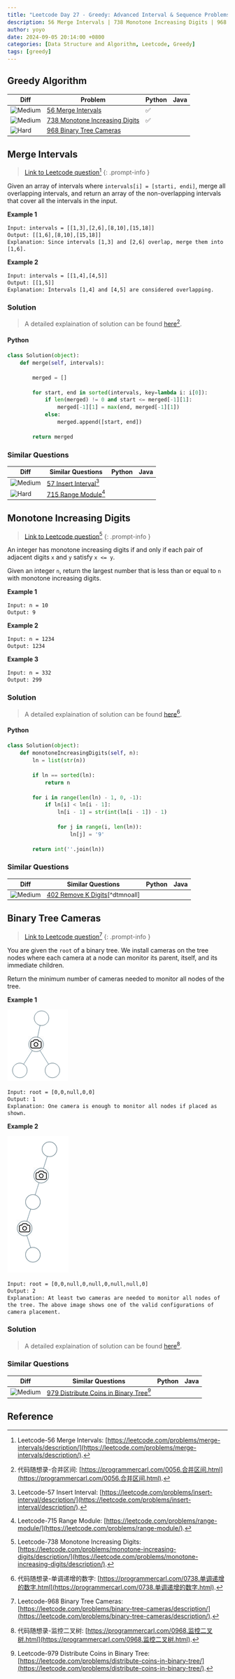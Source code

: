 ```yaml
---
title: "Leetcode Day 27 - Greedy: Advanced Interval & Sequence Problems"
description: 56 Merge Intervals | 738 Monotone Increasing Digits | 968 Binary Tree Cameras
author: yoyo
date: 2024-09-05 20:14:00 +0800
categories: [Data Structure and Algorithm, Leetcode, Greedy]
tags: [greedy]
---
```


## Greedy Algorithm

| Diff                                                                                                | Problem                                                                                 | Python | Java |
|-----------------------------------------------------------------------------------------------------|-----------------------------------------------------------------------------------------|--------|------|
| ![Medium](https://img.shields.io/badge/Medium-yellow)                                               | [56 Merge Intervals](#merge-intervals)                                                       |✅      |        |
| ![Medium](https://img.shields.io/badge/Medium-yellow)                                               | [738 Monotone Increasing Digits](#monotone-increasing-digits)                             |✅      |        |
| ![Hard](https://img.shields.io/badge/Hard-red)                                              | [968 Binary Tree Cameras](#binary-tree-cameras)                                                    |        |        |


## Merge Intervals

> [Link to Leetcode question](https://leetcode.com/problems/merge-intervals/description/)[^mi]
{: .prompt-info }

Given an array of intervals where `intervals[i] = [starti, endi]`, merge all overlapping intervals, and return an array of the non-overlapping intervals that cover all the intervals in the input.

**Example 1**

```
Input: intervals = [[1,3],[2,6],[8,10],[15,18]]
Output: [[1,6],[8,10],[15,18]]
Explanation: Since intervals [1,3] and [2,6] overlap, merge them into [1,6].
```

**Example 2**

```
Input: intervals = [[1,4],[4,5]]
Output: [[1,5]]
Explanation: Intervals [1,4] and [4,5] are considered overlapping.
```

### Solution

> A detailed explaination of solution can be found [here](https://programmercarl.com/0056.合并区间.html)[^miSolution].

#### Python

```python
class Solution(object):
    def merge(self, intervals):

        merged = []

        for start, end in sorted(intervals, key=lambda i: i[0]):
            if len(merged) != 0 and start <= merged[-1][1]:
                merged[-1][1] = max(end, merged[-1][1])
            else:
                merged.append([start, end])
        
        return merged
```



### Similar Questions

| Diff                                                                                                 | Similar Questions                                                                                       | Python | Java |
|------------------------------------------------------------------------------------------------------|---------------------------------------------------------------------------------------------------------|--------|------|
| ![Medium](https://img.shields.io/badge/Medium-yellow)                                                | [57 Insert Interval](https://leetcode.com/problems/insert-interval/description/)[^ii] |        |      |
| ![Hard](https://img.shields.io/badge/Hard-red)                                                       | [715 Range Module](https://leetcode.com/problems/range-module/)[^rm]          |        |      |


## Monotone Increasing Digits

> [Link to Leetcode question](https://leetcode.com/problems/monotone-increasing-digits/description/)[^mid]
{: .prompt-info }

An integer has monotone increasing digits if and only if each pair of adjacent digits `x` and `y` satisfy `x <= y`.

Given an integer `n`, return the largest number that is less than or equal to `n` with monotone increasing digits.

**Example 1**

```
Input: n = 10
Output: 9
```

**Example 2**

```
Input: n = 1234
Output: 1234
```

**Example 3**

```
Input: n = 332
Output: 299
```

### Solution

> A detailed explaination of solution can be found [here](https://programmercarl.com/0738.单调递增的数字.html)[^midSolution].

#### Python

```python
class Solution(object):
    def monotoneIncreasingDigits(self, n):
        ln = list(str(n))

        if ln == sorted(ln):
            return n
        
        for i in range(len(ln) - 1, 0, -1):
            if ln[i] < ln[i - 1]:
                ln[i - 1] = str(int(ln[i - 1]) - 1)

                for j in range(i, len(ln)):
                    ln[j] = '9'
        
        return int(''.join(ln))
```


### Similar Questions

| Diff                                                                                                 | Similar Questions                                                                                       | Python | Java |
|------------------------------------------------------------------------------------------------------|---------------------------------------------------------------------------------------------------------|--------|------|
| ![Medium](https://img.shields.io/badge/Medium-yellow)                                                | [402 Remove K Digits](https://leetcode.com/problems/remove-k-digits/)[^dtmnoall] |        |      |


## Binary Tree Cameras

> [Link to Leetcode question](https://leetcode.com/problems/binary-tree-cameras/description/)[^btc]
{: .prompt-info }

You are given the `root` of a binary tree. We install cameras on the tree nodes where each camera at a node can monitor its parent, itself, and its immediate children.

Return the minimum number of cameras needed to monitor all nodes of the tree. 

**Example 1**

![Desktop View](/assets/image/leetcode/leetcode-day-27/binary-tree-cameras-example-1.png)


```
Input: root = [0,0,null,0,0]
Output: 1
Explanation: One camera is enough to monitor all nodes if placed as shown.
```

**Example 2**

![Desktop View](/assets/image/leetcode/leetcode-day-27/binary-tree-cameras-example-2.png)

```
Input: root = [0,0,null,0,null,0,null,null,0]
Output: 2
Explanation: At least two cameras are needed to monitor all nodes of the tree. The above image shows one of the valid configurations of camera placement.
```

### Solution

> A detailed explaination of solution can be found [here](https://programmercarl.com/0968.监控二叉树.html)[^btcSolution].



### Similar Questions

| Diff                                                                                                 | Similar Questions                                                                                       | Python | Java |
|------------------------------------------------------------------------------------------------------|---------------------------------------------------------------------------------------------------------|--------|------|
| ![Medium](https://img.shields.io/badge/Medium-yellow)                                                | [979 Distribute Coins in Binary Tree](https://leetcode.com/problems/distribute-coins-in-binary-tree/)[^dcibt] |        |      |



## Reference
[^mi]:Leetcode-56 Merge Intervals: [https://leetcode.com/problems/merge-intervals/description/](https://leetcode.com/problems/merge-intervals/description/).
[^miSolution]:代码随想录-合并区间: [https://programmercarl.com/0056.合并区间.html](https://programmercarl.com/0056.合并区间.html).
[^ii]: Leetcode-57 Insert Interval: [https://leetcode.com/problems/insert-interval/description/](https://leetcode.com/problems/insert-interval/description/).
[^rm]: Leetcode-715 Range Module: [https://leetcode.com/problems/range-module/](https://leetcode.com/problems/range-module/).
[^mid]:Leetcode-738 Monotone Increasing Digits: [https://leetcode.com/problems/monotone-increasing-digits/description/](https://leetcode.com/problems/monotone-increasing-digits/description/).
[^midSolution]:代码随想录-单调递增的数字: [https://programmercarl.com/0738.单调递增的数字.html](https://programmercarl.com/0738.单调递增的数字.html).
[^btc]:Leetcode-968 Binary Tree Cameras: [https://leetcode.com/problems/binary-tree-cameras/description/](https://leetcode.com/problems/binary-tree-cameras/description/).
[^btcSolution]:代码随想录-监控二叉树: [https://programmercarl.com/0968.监控二叉树.html](https://programmercarl.com/0968.监控二叉树.html).
[^dcibt]:Leetcode-979 Distribute Coins in Binary Tree: [https://leetcode.com/problems/distribute-coins-in-binary-tree/](https://leetcode.com/problems/distribute-coins-in-binary-tree/).
[^rkd]:Leetcode-402 Remove K Digits: [https://leetcode.com/problems/remove-k-digits/](https://leetcode.com/problems/remove-k-digits/).

